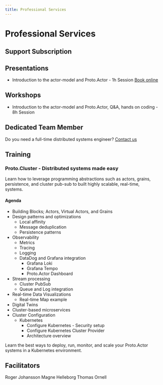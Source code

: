 ```yaml
---
title: Professional Services
---
```


# Professional Services

## Support Subscription

## Presentations

* Introduction to the actor-model and Proto.Actor - 1h Session [Book online](https://calendly.com/asynkron/proto-actor-introduction)

## Workshops

* Introduction to the actor-model and Proto.Actor, Q&A, hands on coding - 8h Session

## Dedicated Team Member

Do you need a full-time distributed systems engineer?
<a href="mailto://info@asynkron.se?subject=dedicated team member">Contact us</a>

## Training

### Proto.Cluster - Distributed systems made easy

Learn how to leverage programming abstractions such as actors, grains, persistence, and cluster pub-sub to built highly scalable, real-time, systems.

#### Agenda

* Building Blocks; Actors, Virtual Actors, and Grains
* Design patterns and optimizations
    * Local affinity
    * Message deduplication
    * Persistence patterns
* Observability
    * Metrics
    * Tracing
    * Logging    
    * DataDog and Grafana integration
      * Grafana Loki
      * Grafana Tempo
      * Proto.Actor Dashboard
* Stream processing
    * Cluster PubSub
    * Queue and Log integration    
* Real-time Data Visualizations
   * Real-time Map example
* Digital Twins
* Cluster-based microservices
* Cluster Configuration
   * Kubernetes
      * Configure Kubernetes - Security setup
      * Configure Kubernetes Cluster Provider
      * Architecture overview


Learn the best ways to deploy, run, monitor, and scale your Proto.Actor systems in a Kubernetes environment.

## Facilitators

Roger Johansson
Magne Helleborg
Thomas Ornell
